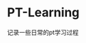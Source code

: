 




























































































































































# PT-Learning
记录一些日常的pt学习过程
